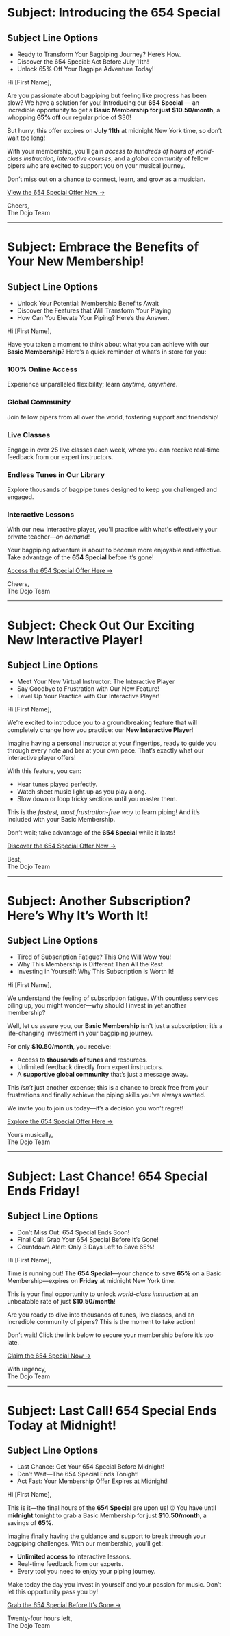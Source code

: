 # Subject: Introducing the 654 Special

## Subject Line Options
- Ready to Transform Your Bagpiping Journey? Here’s How.
- Discover the 654 Special: Act Before July 11th!
- Unlock 65% Off Your Bagpipe Adventure Today!

Hi [First Name],

Are you passionate about bagpiping but feeling like progress has been slow? We have a solution for you! Introducing our **654 Special** — an incredible opportunity to get a **Basic Membership for just $10.50/month**, a whopping **65% off** our regular price of $30!

But hurry, this offer expires on **July 11th** at midnight New York time, so don’t wait too long! 

With your membership, you’ll gain *access to hundreds of hours of world-class instruction, interactive courses*, and a *global community* of fellow pipers who are excited to support you on your musical journey. 

Don’t miss out on a chance to connect, learn, and grow as a musician.

[View the 654 Special Offer Now →](https://www.pipersdojo.university/654-special-basic-membership)

Cheers,  
The Dojo Team

---

# Subject: Embrace the Benefits of Your New Membership!

## Subject Line Options
- Unlock Your Potential: Membership Benefits Await
- Discover the Features that Will Transform Your Playing
- How Can You Elevate Your Piping? Here’s the Answer.

Hi [First Name],

Have you taken a moment to think about what you can achieve with our **Basic Membership**? Here’s a quick reminder of what’s in store for you:

### **100% Online Access**
Experience unparalleled flexibility; learn *anytime, anywhere*.

### **Global Community**
Join fellow pipers from all over the world, fostering support and friendship!

### **Live Classes**
Engage in over 25 live classes each week, where you can receive real-time feedback from our expert instructors.

### **Endless Tunes in Our Library**
Explore thousands of bagpipe tunes designed to keep you challenged and engaged.

### **Interactive Lessons**
With our new interactive player, you'll practice with what's effectively your private teacher—*on demand*!

Your bagpiping adventure is about to become more enjoyable and effective. Take advantage of the **654 Special** before it’s gone!

[Access the 654 Special Offer Here →](https://www.pipersdojo.university/654-special-basic-membership)

Cheers,  
The Dojo Team

---

# Subject: Check Out Our Exciting New Interactive Player!

## Subject Line Options
- Meet Your New Virtual Instructor: The Interactive Player
- Say Goodbye to Frustration with Our New Feature!
- Level Up Your Practice with Our Interactive Player!

Hi [First Name],

We’re excited to introduce you to a groundbreaking feature that will completely change how you practice: our **New Interactive Player**!

Imagine having a personal instructor at your fingertips, ready to guide you through every note and bar at your own pace. That’s exactly what our interactive player offers!

With this feature, you can:
- Hear tunes played perfectly.
- Watch sheet music light up as you play along.
- Slow down or loop tricky sections until you master them.

This is the *fastest, most frustration-free way* to learn piping! And it’s included with your Basic Membership.

Don’t wait; take advantage of the **654 Special** while it lasts!

[Discover the 654 Special Offer Now →](https://www.pipersdojo.university/654-special-basic-membership)

Best,  
The Dojo Team

---

# Subject: Another Subscription? Here’s Why It’s Worth It!

## Subject Line Options
- Tired of Subscription Fatigue? This One Will Wow You!
- Why This Membership is Different Than All the Rest
- Investing in Yourself: Why This Subscription is Worth It!

Hi [First Name],

We understand the feeling of subscription fatigue. With countless services piling up, you might wonder—why should I invest in yet another membership?

Well, let us assure you, our **Basic Membership** isn't just a subscription; it’s a life-changing investment in your bagpiping journey.

For only **$10.50/month**, you receive:
- Access to **thousands of tunes** and resources.
- Unlimited feedback directly from expert instructors.
- A **supportive global community** that’s just a message away.

This *isn’t* just another expense; this is a chance to break free from your frustrations and finally achieve the piping skills you’ve always wanted.

We invite you to join us today—it’s a decision you won’t regret!

[Explore the 654 Special Offer Here →](https://www.pipersdojo.university/654-special-basic-membership)

Yours musically,  
The Dojo Team

---

# Subject: Last Chance! 654 Special Ends Friday!

## Subject Line Options
- Don’t Miss Out: 654 Special Ends Soon!
- Final Call: Grab Your 654 Special Before It’s Gone!
- Countdown Alert: Only 3 Days Left to Save 65%!

Hi [First Name],

Time is running out! The **654 Special**—your chance to save **65%** on a Basic Membership—expires on **Friday** at midnight New York time. 

This is your final opportunity to unlock *world-class instruction* at an unbeatable rate of just **$10.50/month**!

Are you ready to dive into thousands of tunes, live classes, and an incredible community of pipers? This is the moment to take action!

Don’t wait! Click the link below to secure your membership before it’s too late.

[Claim the 654 Special Now →](https://www.pipersdojo.university/654-special-basic-membership)

With urgency,  
The Dojo Team

---

# Subject: Last Call! 654 Special Ends Today at Midnight!

## Subject Line Options
- Last Chance: Get Your 654 Special Before Midnight!
- Don’t Wait—The 654 Special Ends Tonight!
- Act Fast: Your Membership Offer Expires at Midnight!

Hi [First Name],

This is it—the final hours of the **654 Special** are upon us! ⏰ You have until **midnight** tonight to grab a Basic Membership for just **$10.50/month**, a savings of **65%**.

Imagine finally having the guidance and support to break through your bagpiping challenges. With our membership, you’ll get:
- **Unlimited access** to interactive lessons.
- Real-time feedback from our experts.
- Every tool you need to enjoy your piping journey.

Make today the day you invest in yourself and your passion for music. Don’t let this opportunity pass you by!

[Grab the 654 Special Before It’s Gone →](https://www.pipersdojo.university/654-special-basic-membership)

Twenty-four hours left,  
The Dojo Team